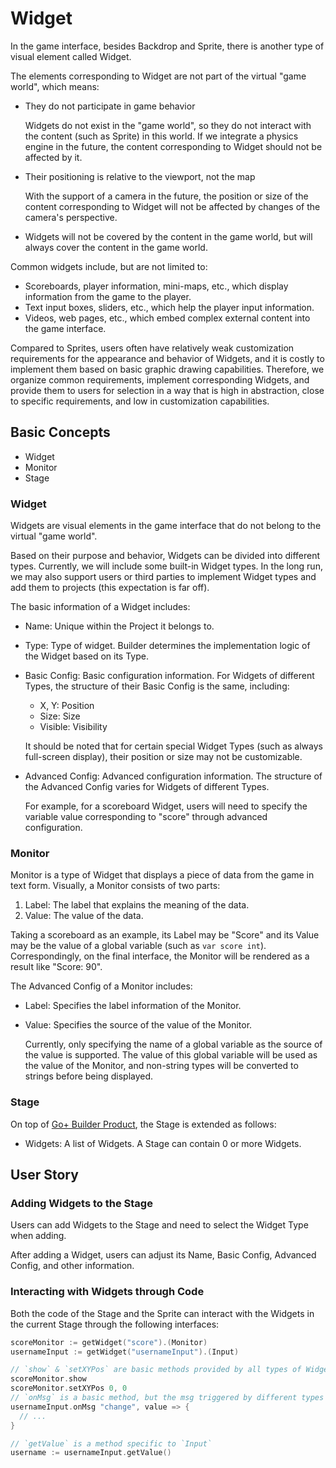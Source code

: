 # Widget

In the game interface, besides Backdrop and Sprite, there is another type of visual element called Widget.

The elements corresponding to Widget are not part of the virtual "game world", which means:

* They do not participate in game behavior

  Widgets do not exist in the "game world", so they do not interact with the content (such as Sprite) in this world. If we integrate a physics engine in the future, the content corresponding to Widget should not be affected by it.

* Their positioning is relative to the viewport, not the map

  With the support of a camera in the future, the position or size of the content corresponding to Widget will not be affected by changes of the camera's perspective.

* Widgets will not be covered by the content in the game world, but will always cover the content in the game world.

Common widgets include, but are not limited to:

* Scoreboards, player information, mini-maps, etc., which display information from the game to the player.
* Text input boxes, sliders, etc., which help the player input information.
* Videos, web pages, etc., which embed complex external content into the game interface.

Compared to Sprites, users often have relatively weak customization requirements for the appearance and behavior of Widgets, and it is costly to implement them based on basic graphic drawing capabilities. Therefore, we organize common requirements, implement corresponding Widgets, and provide them to users for selection in a way that is high in abstraction, close to specific requirements, and low in customization capabilities.

## Basic Concepts

* Widget
* Monitor
* Stage

### Widget

Widgets are visual elements in the game interface that do not belong to the virtual "game world".

Based on their purpose and behavior, Widgets can be divided into different types. Currently, we will include some built-in Widget types. In the long run, we may also support users or third parties to implement Widget types and add them to projects (this expectation is far off).

The basic information of a Widget includes:

* Name: Unique within the Project it belongs to.
* Type: Type of widget. Builder determines the implementation logic of the Widget based on its Type.
* Basic Config: Basic configuration information. For Widgets of different Types, the structure of their Basic Config is the same, including:

  - X, Y: Position
  - Size: Size
  - Visible: Visibility

  It should be noted that for certain special Widget Types (such as always full-screen display), their position or size may not be customizable.

* Advanced Config: Advanced configuration information. The structure of the Advanced Config varies for Widgets of different Types.

  For example, for a scoreboard Widget, users will need to specify the variable value corresponding to "score" through advanced configuration.

### Monitor

Monitor is a type of Widget that displays a piece of data from the game in text form. Visually, a Monitor consists of two parts:

1. Label: The label that explains the meaning of the data.
2. Value: The value of the data.

Taking a scoreboard as an example, its Label may be "Score" and its Value may be the value of a global variable (such as `var score int`). Correspondingly, on the final interface, the Monitor will be rendered as a result like "Score: 90".

The Advanced Config of a Monitor includes:

* Label: Specifies the label information of the Monitor.
* Value: Specifies the source of the value of the Monitor.

  Currently, only specifying the name of a global variable as the source of the value is supported. The value of this global variable will be used as the value of the Monitor, and non-string types will be converted to strings before being displayed.

### Stage

On top of [Go+ Builder Product](./index.md), the Stage is extended as follows:

* Widgets: A list of Widgets. A Stage can contain 0 or more Widgets.

## User Story

### Adding Widgets to the Stage

Users can add Widgets to the Stage and need to select the Widget Type when adding.

After adding a Widget, users can adjust its Name, Basic Config, Advanced Config, and other information.

### Interacting with Widgets through Code

Both the code of the Stage and the Sprite can interact with the Widgets in the current Stage through the following interfaces:

```go
scoreMonitor := getWidget("score").(Monitor)
usernameInput := getWidget("usernameInput").(Input)

// `show` & `setXYPos` are basic methods provided by all types of Widgets
scoreMonitor.show
scoreMonitor.setXYPos 0, 0
// `onMsg` is a basic method, but the msg triggered by different types of Widgets (such as `"change"` here) is different
usernameInput.onMsg "change", value => {
  // ...
}

// `getValue` is a method specific to `Input`
username := usernameInput.getValue()
```

